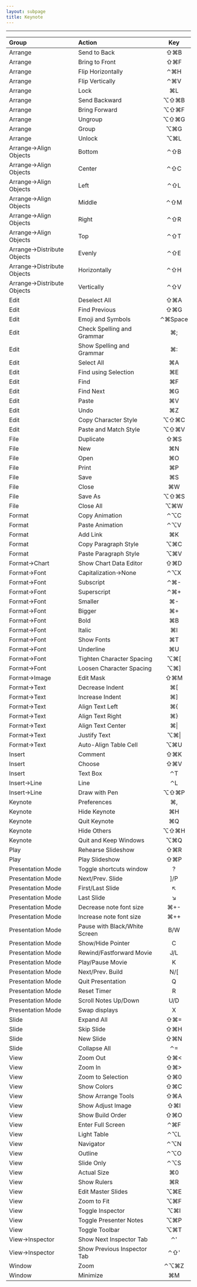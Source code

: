 ```yaml
---
layout: subpage
title: Keynote
---
```


---

 Group                          | Action                           | Key          |
 :----------------------------- | :------------------------------- | :----------: |
 Arrange                        | Send to Back                     | ⇧⌘B          |
 Arrange                        | Bring to Front                   | ⇧⌘F          |
 Arrange                        | Flip Horizontally                | ⌃⌘H          |
 Arrange                        | Flip Vertically                  | ⌃⌘V          |
 Arrange                        | Lock                             | ⌘L           |
 Arrange                        | Send Backward                    | ⌥⇧⌘B         |
 Arrange                        | Bring Forward                    | ⌥⇧⌘F         |
 Arrange                        | Ungroup                          | ⌥⇧⌘G         |
 Arrange                        | Group                            | ⌥⌘G          |
 Arrange                        | Unlock                           | ⌥⌘L          |
 Arrange->Align Objects         | Bottom                           | ⌃⇧B          |
 Arrange->Align Objects         | Center                           | ⌃⇧C          |
 Arrange->Align Objects         | Left                             | ⌃⇧L          |
 Arrange->Align Objects         | Middle                           | ⌃⇧M          |
 Arrange->Align Objects         | Right                            | ⌃⇧R          |
 Arrange->Align Objects         | Top                              | ⌃⇧T          |
 Arrange->Distribute Objects    | Evenly                           | ⌃⇧E          |
 Arrange->Distribute Objects    | Horizontally                     | ⌃⇧H          |
 Arrange->Distribute Objects    | Vertically                       | ⌃⇧V          |
 Edit                           | Deselect All                     | ⇧⌘A          |
 Edit                           | Find Previous                    | ⇧⌘G          |
 Edit                           | Emoji and Symbols                | ⌃⌘Space      |
 Edit                           | Check Spelling and Grammar       | ⌘;           |
 Edit                           | Show Spelling and Grammar        | ⌘:           |
 Edit                           | Select All                       | ⌘A           |
 Edit                           | Find using Selection             | ⌘E           |
 Edit                           | Find                             | ⌘F           |
 Edit                           | Find Next                        | ⌘G           |
 Edit                           | Paste                            | ⌘V           |
 Edit                           | Undo                             | ⌘Z           |
 Edit                           | Copy Character Style             | ⌥⇧⌘C         |
 Edit                           | Paste and Match Style            | ⌥⇧⌘V         |
 File                           | Duplicate                        | ⇧⌘S          |
 File                           | New                              | ⌘N           |
 File                           | Open                             | ⌘O           |
 File                           | Print                            | ⌘P           |
 File                           | Save                             | ⌘S           |
 File                           | Close                            | ⌘W           |
 File                           | Save As                          | ⌥⇧⌘S         |
 File                           | Close All                        | ⌥⌘W          |
 Format                         | Copy Animation                   | ⌃⌥C          |
 Format                         | Paste Animation                  | ⌃⌥V          |
 Format                         | Add Link                         | ⌘K           |
 Format                         | Copy Paragraph Style             | ⌥⌘C          |
 Format                         | Paste Paragraph Style            | ⌥⌘V          |
 Format->Chart                  | Show Chart Data Editor           | ⇧⌘D          |
 Format->Font                   | Capitalization->None             | ⌃⌥X          |
 Format->Font                   | Subscript                        | ⌃⌘&#45;      |
 Format->Font                   | Superscript                      | ⌃⌘+          |
 Format->Font                   | Smaller                          | ⌘-           |
 Format->Font                   | Bigger                           | ⌘+           |
 Format->Font                   | Bold                             | ⌘B           |
 Format->Font                   | Italic                           | ⌘I           |
 Format->Font                   | Show Fonts                       | ⌘T           |
 Format->Font                   | Underline                        | ⌘U           |
 Format->Font                   | Tighten Character Spacing        | ⌥⌘[          |
 Format->Font                   | Loosen Character Spacing         | ⌥⌘]          |
 Format->Image                  | Edit Mask                        | ⇧⌘M          |
 Format->Text                   | Decrease Indent                  | ⌘[           |
 Format->Text                   | Increase Indent                  | ⌘]           |
 Format->Text                   | Align Text Left                  | ⌘{           |
 Format->Text                   | Align Text Right                 | ⌘}           |
 Format->Text                   | Align Text Center                | ⌘&#124;      |
 Format->Text                   | Justify Text                     | ⌥⌘&#124;     |
 Format->Text                   | Auto-Align Table Cell            | ⌥⌘U          |
 Insert                         | Comment                          | ⇧⌘K          |
 Insert                         | Choose                           | ⇧⌘V          |
 Insert                         | Text Box                         | ⌃T           |
 Insert->Line                   | Line                             | ⌃L           |
 Insert->Line                   | Draw with Pen                    | ⌥⇧⌘P         |
 Keynote                        | Preferences                      | ⌘,           |
 Keynote                        | Hide Keynote                     | ⌘H           |
 Keynote                        | Quit Keynote                     | ⌘Q           |
 Keynote                        | Hide Others                      | ⌥⇧⌘H         |
 Keynote                        | Quit and Keep Windows            | ⌥⌘Q          |
 Play                           | Rehearse Slideshow               | ⇧⌘R          |
 Play                           | Play Slideshow                   | ⇧⌘P          |
 Presentation Mode              | Toggle shortcuts window          | ?            |
 Presentation Mode              | Next/Prev. Slide                 | ]/P          |
 Presentation Mode              | First/Last Slide                 | ↖            |
 Presentation Mode              | Last Slide                       | ↘            |
 Presentation Mode              | Decrease note font size          | ⌘+-          |
 Presentation Mode              | Increase note font size          | ⌘++          |
 Presentation Mode              | Pause with Black/White Screen    | B/W          |
 Presentation Mode              | Show/Hide Pointer                | C            |
 Presentation Mode              | Rewind/Fastforward Movie         | J/L          |
 Presentation Mode              | Play/Pause Movie                 | K            |
 Presentation Mode              | Next/Prev. Build                 | N/[          |
 Presentation Mode              | Quit Presentation                | Q            |
 Presentation Mode              | Reset Timer                      | R            |
 Presentation Mode              | Scroll Notes Up/Down             | U/D          |
 Presentation Mode              | Swap displays                    | X            |
 Slide                          | Expand All                       | ⇧⌘=          |
 Slide                          | Skip Slide                       | ⇧⌘H          |
 Slide                          | New Slide                        | ⇧⌘N          |
 Slide                          | Collapse All                     | ⌃=           |
 View                           | Zoom Out                         | ⇧⌘<          |
 View                           | Zoom In                          | ⇧⌘>          |
 View                           | Zoom to Selection                | ⇧⌘0          |
 View                           | Show Colors                      | ⇧⌘C          |
 View                           | Show Arrange Tools               | ⇧⌘A          |
 View                           | Show Adjust Image                | ⇧⌘I          |
 View                           | Show Build Order                 | ⇧⌘O          |
 View                           | Enter Full Screen                | ⌃⌘F          |
 View                           | Light Table                      | ⌃⌥L          |
 View                           | Navigator                        | ⌃⌥N          |
 View                           | Outline                          | ⌃⌥O          |
 View                           | Slide Only                       | ⌃⌥S          |
 View                           | Actual Size                      | ⌘0           |
 View                           | Show Rulers                      | ⌘R           |
 View                           | Edit Master Slides               | ⌥⌘E          |
 View                           | Zoom to Fit                      | ⌥⌘F          |
 View                           | Toggle Inspector                 | ⌥⌘I          |
 View                           | Toggle Presenter Notes           | ⌥⌘P          |
 View                           | Toggle Toolbar                   | ⌥⌘T          |
 View->Inspector                | Show Next Inspector Tab          | ⌃'           |
 View->Inspector                | Show Previous Inspector Tab      | ⌃⇧'          |
 Window                         | Zoom                             | ⌃⌥⌘Z         |
 Window                         | Minimize                         | ⌘M           |

